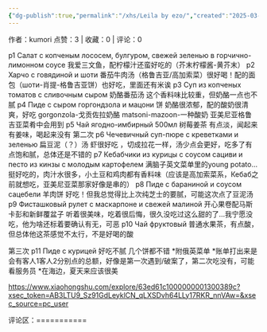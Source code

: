 ```yaml
---
{"dg-publish":true,"permalink":"/xhs/Leila by ezo/","created":"2025-03-17T22:34:59.609+08:00","updated":"2025-03-17T22:34:59.610+08:00"}
---
```


作者：kumori
点赞：3   |   收藏：0   |   评论：0

p1 Салат с копченым лососем, булгуром, свежей зеленью в горчично-лимонном соусе 我爱三文鱼，配柠檬汁还蛮好吃的（芥末柠檬酱-黄芥末）
p2 Харчо с говядиной и шоти 番茄牛肉汤（格鲁吉亚/高加索菜）很好喝！配的面包（шоти-肖提-格鲁吉亚饼）也好吃，里面还有米诶
p3 Суп из копченых томатов с сливочным сыром 奶酪番茄汤 这个香料味比较重，但奶酪一点也不腻
p4 Пиде с сыром горгондзола и мацони 饼 奶酪很浓郁，配的酸奶很清爽，好吃
gorgonzola-戈贡佐拉奶酪 matsoni-mazoon-一种酸奶 亚美尼亚格鲁吉亚菜肴中会用到
p5 Чай ягодно-имбирный 500мл 树莓姜茶 有点淡，闻起来有姜味，喝起来没有
第二次
p6 Чечевичный суп-пюре с креветками и зеленью 扁豆泥（？）汤 虾很好吃 ，切成拉花一样，汤少点会更好，吃多了有点饱和腻，总体还是不错的
p7 Кебабчики из курицы с соусом сациви и песто из кинзы с молодым картофелем 满脑子英文菜单里的young potato… 挺好吃的，肉汁水很多，小土豆和鸡肉都有香料味（应该是高加索菜系，Кебаб之前就想吃，亚美尼亚菜那家好像是串的）
p8 Пиде с бараниной и соусом сацебели 羊肉饼 好吃！但我总觉得比上次纯芝士的要腻，可能这次点了豆泥汤
p9 Фисташковый рулет с маскарпоне и свежей малиной 开心果卷配马斯卡彭和新鲜覆盆子 听着很美味，吃着很后悔，很久没吃过这么甜的了…我宁愿没吃，他为啥还标着要确认有无，可恶
p10 Чай фруктовый 普通水果茶，有点酸，但总体他这茶感觉不太行，不是好喝的酸
	
第三次
p11 Пиде с курицей 好吃不腻 几个饼都不错
*附俄英菜单
*账单打出来是会有客人1客人2分别点的总额，好像是第一次遇到/破案了，第二次吃没有，可能看服务员
*在海边，夏天来应该很美

https://www.xiaohongshu.com/explore/63ed61c1000000001300389c?xsec_token=AB3LTU9_Sz91GdLeyklCN_qLXSDvh64LLy17RKR_nnVAw=&xsec_source=pc_user

评论区：===========

